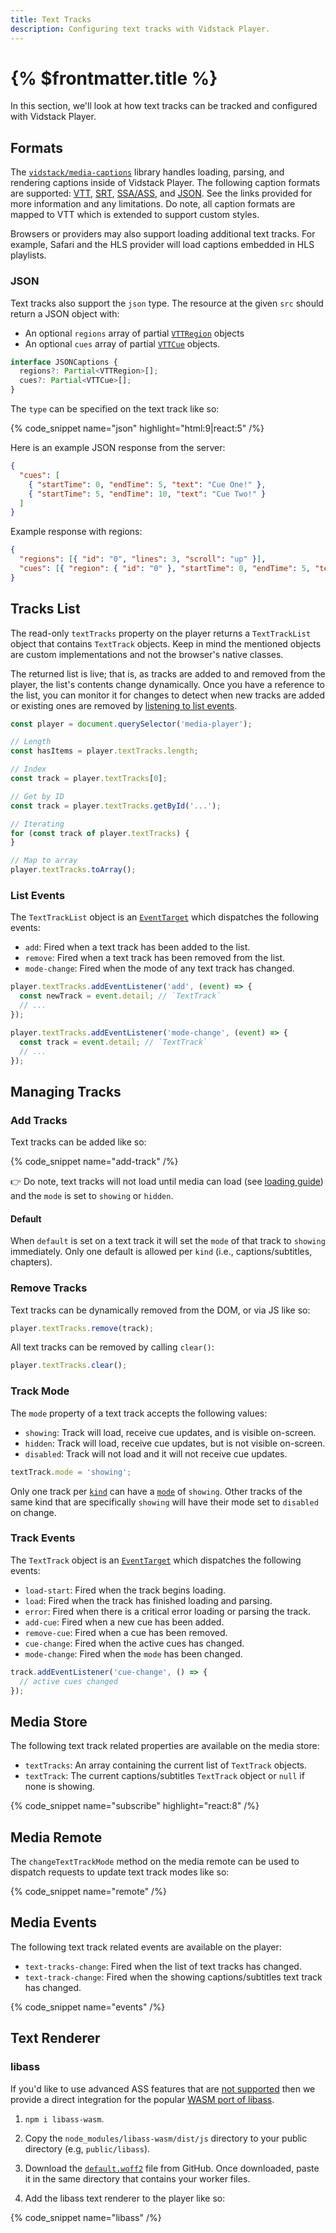 ```yaml
---
title: Text Tracks
description: Configuring text tracks with Vidstack Player.
---
```


# {% $frontmatter.title %}

In this section, we'll look at how text tracks can be tracked and configured with Vidstack
Player.

## Formats

The [`vidstack/media-captions`](https://github.com/vidstack/media-captions) library handles
loading, parsing, and rendering captions inside of Vidstack Player. The following caption formats
are supported: [VTT](https://github.com/vidstack/media-captions#vtt),
[SRT](https://github.com/vidstack/media-captions#srt), [SSA/ASS](https://github.com/vidstack/media-captions#ssaass),
and [JSON](#json). See the links provided for more information and any limitations. Do note,
all caption formats are mapped to VTT which is extended to support custom styles.

Browsers or providers may also support loading additional text tracks. For example, Safari
and the HLS provider will load captions embedded in HLS playlists.

### JSON

Text tracks also support the `json` type. The resource at the given `src` should return a JSON
object with:

- An optional `regions` array of partial
  [`VTTRegion`](https://github.com/vidstack/media-captions/blob/main/src/vtt/vtt-region.ts) objects
- An optional `cues` array of partial
  [`VTTCue`](https://github.com/vidstack/media-captions/blob/main/src/vtt/vtt-cue.ts) objects.

```ts
interface JSONCaptions {
  regions?: Partial<VTTRegion>[];
  cues?: Partial<VTTCue>[];
}
```

The `type` can be specified on the text track like so:

{% code_snippet name="json" highlight="html:9|react:5" /%}

Here is an example JSON response from the server:

```json {% title="cues.json" %}
{
  "cues": [
    { "startTime": 0, "endTime": 5, "text": "Cue One!" },
    { "startTime": 5, "endTime": 10, "text": "Cue Two!" }
  ]
}
```

Example response with regions:

```json {% title="regions+cues.json" %}
{
  "regions": [{ "id": "0", "lines": 3, "scroll": "up" }],
  "cues": [{ "region": { "id": "0" }, "startTime": 0, "endTime": 5, "text": "Hello!" }]
}
```

## Tracks List

The read-only `textTracks` property on the player returns a `TextTrackList` object that contains
`TextTrack` objects. Keep in mind the mentioned objects are custom implementations and not the
browser's native classes.

The returned list is live; that is, as tracks are added to and removed from the player, the list's
contents change dynamically. Once you have a reference to the list, you can monitor it for changes
to detect when new tracks are added or existing ones are removed by [listening to list events](#events).

```ts
const player = document.querySelector('media-player');

// Length
const hasItems = player.textTracks.length;

// Index
const track = player.textTracks[0];

// Get by ID
const track = player.textTracks.getById('...');

// Iterating
for (const track of player.textTracks) {
}

// Map to array
player.textTracks.toArray();
```

### List Events

The `TextTrackList` object is an [`EventTarget`](https://developer.mozilla.org/en-US/docs/Web/API/EventTarget)
which dispatches the following events:

- `add`: Fired when a text track has been added to the list.
- `remove`: Fired when a text track has been removed from the list.
- `mode-change`: Fired when the mode of any text track has changed.

```ts
player.textTracks.addEventListener('add', (event) => {
  const newTrack = event.detail; // `TextTrack`
  // ...
});

player.textTracks.addEventListener('mode-change', (event) => {
  const track = event.detail; // `TextTrack`
  // ...
});
```

## Managing Tracks

### Add Tracks

Text tracks can be added like so:

{% code_snippet name="add-track" /%}

👉 Do note, text tracks will not load until media can load (see
[loading guide](docs/player/core-concepts/loading#loading-strategies)) and the `mode` is set to
`showing` or `hidden`.

#### Default

When `default` is set on a text track it will set the `mode` of that track to `showing`
immediately. Only one default is allowed per `kind` (i.e., captions/subtitles, chapters).

### Remove Tracks

Text tracks can be dynamically removed from the DOM, or via JS like so:

```ts
player.textTracks.remove(track);
```

All text tracks can be removed by calling `clear()`:

```ts
player.textTracks.clear();
```

### Track Mode

The `mode` property of a text track accepts the following values:

- `showing`: Track will load, receive cue updates, and is visible on-screen.
- `hidden`: Track will load, receive cue updates, but is not visible on-screen.
- `disabled`: Track will not load and it will not receive cue updates.

```ts
textTrack.mode = 'showing';
```

Only one track per [`kind`](https://developer.mozilla.org/en-US/docs/Web/API/TextTrack/kind) can
have a [`mode`](https://developer.mozilla.org/en-US/docs/Web/API/TextTrack/mode) of `showing`.
Other tracks of the same kind that are specifically `showing` will have their mode set to
`disabled` on change.

### Track Events

The `TextTrack` object is an [`EventTarget`](https://developer.mozilla.org/en-US/docs/Web/API/EventTarget)
which dispatches the following events:

- `load-start`: Fired when the track begins loading.
- `load`: Fired when the track has finished loading and parsing.
- `error`: Fired when there is a critical error loading or parsing the track.
- `add-cue`: Fired when a new cue has been added.
- `remove-cue`: Fired when a cue has been removed.
- `cue-change`: Fired when the active cues has changed.
- `mode-change`: Fired when the `mode` has been changed.

```ts
track.addEventListener('cue-change', () => {
  // active cues changed
});
```

## Media Store

The following text track related properties are available on the media store:

- `textTracks`: An array containing the current list of `TextTrack` objects.
- `textTrack`: The current captions/subtitles `TextTrack` object or `null` if none is showing.

{% code_snippet name="subscribe" highlight="react:8" /%}

## Media Remote

The `changeTextTrackMode` method on the media remote can be used to dispatch requests to update
text track modes like so:

{% code_snippet name="remote" /%}

## Media Events

The following text track related events are available on the player:

- `text-tracks-change`: Fired when the list of text tracks has changed.
- `text-track-change`: Fired when the showing captions/subtitles text track has changed.

{% code_snippet name="events" /%}

## Text Renderer

### libass

If you'd like to use advanced ASS features that are [not supported](https://github.com/vidstack/media-captions#ssaass)
then we provide a direct integration for the popular
[WASM port of libass](https://github.com/libass/JavascriptSubtitlesOctopus#options).

1. `npm i libass-wasm`.

2. Copy the `node_modules/libass-wasm/dist/js` directory to your public directory (e.g,
   `public/libass`).

3. Download the [`default.woff2`](https://github.com/libass/JavascriptSubtitlesOctopus/blob/master/assets/default.woff2)
   file from GitHub. Once downloaded, paste it in the same directory that contains your worker files.

4. Add the libass text renderer to the player like so:

{% code_snippet name="libass" /%}
